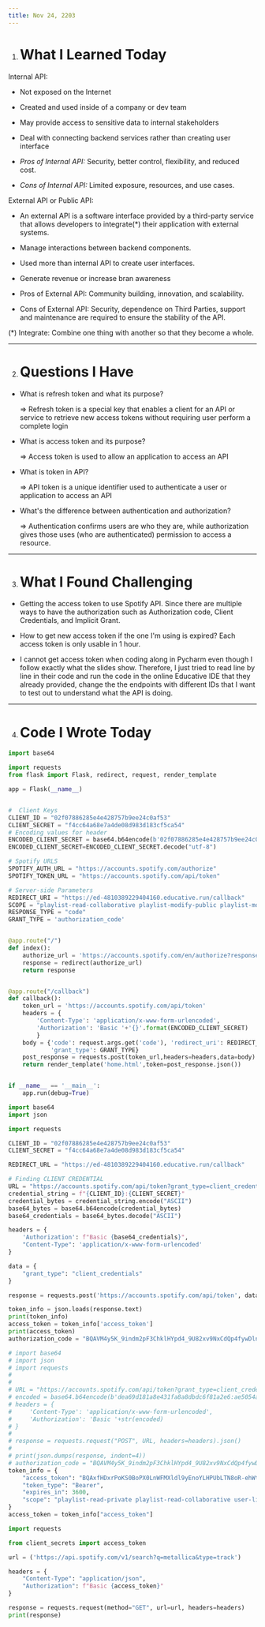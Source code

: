 ```yaml
---
title: Nov 24, 2203
---
```


1. # What I Learned Today
    

Internal API:

* Not exposed on the Internet
    
* Created and used inside of a company or dev team
    
* May provide access to sensitive data to internal stakeholders
    
* Deal with connecting backend services rather than creating user interface
    
* *Pros of Internal API:* Security, better control, flexibility, and reduced cost.
    
* *Cons of Internal API:* Limited exposure, resources, and use cases.
    

External API or Public API:

* An external API is a software interface provided by a third-party service that allows developers to integrate(\*) their application with external systems.
    
* Manage interactions between backend components.
    
* Used more than internal API to create user interfaces.
    
* Generate revenue or increase bran awareness
    
* Pros of External API: Community building, innovation, and scalability.
    
* Cons of External API: Security, dependence on Third Parties, support and maintenance are required to ensure the stability of the API.
    

(\*) Integrate: Combine one thing with another so that they become a whole.

---

2. # Questions I Have
    

* What is refresh token and what its purpose?
    
    \=&gt; Refresh token is a special key that enables a client for an API or service to retrieve new access tokens without requiring user perform a complete login
    
* What is access token and its purpose?
    
    \=&gt; Access token is used to allow an application to access an API
    
* What is token in API?
    
    \=&gt; API token is a unique identifier used to authenticate a user or application to access an API
    
* What's the difference between authentication and authorization?
    
    \=&gt; Authentication confirms users are who they are, while authorization gives those uses (who are authenticated) permission to access a resource.
    

---

3. # What I Found Challenging
    

* Getting the access token to use Spotify API. Since there are multiple ways to have the authorization such as Authorization code, Client Credentials, and Implicit Grant.
    
* How to get new access token if the one I'm using is expired? Each access token is only usable in 1 hour.
    
* I cannot get access token when coding along in Pycharm even though I follow exactly what the slides show. Therefore, I just tried to read line by line in their code and run the code in the online Educative IDE that they already provided, change the the endpoints with different IDs that I want to test out to understand what the API is doing.
    

---

4. # Code I Wrote Today
```python title="app.py"
import base64

import requests
from flask import Flask, redirect, request, render_template

app = Flask(__name__)


#  Client Keys
CLIENT_ID = "02f07886285e4e428757b9ee24c0af53"
CLIENT_SECRET = "f4cc64a68e7a4de08d983d183cf5ca54"
# Encoding values for header
ENCODED_CLIENT_SECRET = base64.b64encode(b'02f07886285e4e428757b9ee24c0af53:f4cc64a68e7a4de08d983d183cf5ca54')
ENCODED_CLIENT_SECRET=ENCODED_CLIENT_SECRET.decode("utf-8")

# Spotify URLS
SPOTIFY_AUTH_URL = "https://accounts.spotify.com/authorize"
SPOTIFY_TOKEN_URL = "https://accounts.spotify.com/api/token"

# Server-side Parameters
REDIRECT_URI = "https://ed-4810389229404160.educative.run/callback"
SCOPE = "playlist-read-collaborative playlist-modify-public playlist-modify-private playlist-read-private user-library-read user-library-modify"
RESPONSE_TYPE = "code"
GRANT_TYPE = 'authorization_code'


@app.route("/")
def index():
    authorize_url = 'https://accounts.spotify.com/en/authorize?response_type={}&client_id={}&redirect_uri={}&scope={}&show_dialog=TRUE'.format(RESPONSE_TYPE,CLIENT_ID,REDIRECT_URI,SCOPE)
    response = redirect(authorize_url)
    return response


@app.route("/callback")
def callback():
    token_url = 'https://accounts.spotify.com/api/token'
    headers = {
        'Content-Type': 'application/x-www-form-urlencoded',
        'Authorization': 'Basic '+'{}'.format(ENCODED_CLIENT_SECRET)
        }
    body = {'code': request.args.get('code'), 'redirect_uri': REDIRECT_URI, 
            'grant_type': GRANT_TYPE}
    post_response = requests.post(token_url,headers=headers,data=body)
    return render_template('home.html',token=post_response.json())


if __name__ == '__main__':
    app.run(debug=True)
```

```python title="client_secret.py"
import base64
import json

import requests

CLIENT_ID = "02f07886285e4e428757b9ee24c0af53"
CLIENT_SECRET = "f4cc64a68e7a4de08d983d183cf5ca54"

REDIRECT_URL = "https://ed-4810389229404160.educative.run/callback"

# Finding CLIENT CREDENTIAL
URL = "https://accounts.spotify.com/api/token?grant_type=client_credentials"
credential_string = f"{CLIENT_ID}:{CLIENT_SECRET}"
credential_bytes = credential_string.encode("ASCII")
base64_bytes = base64.b64encode(credential_bytes)
base64_credentials = base64_bytes.decode("ASCII")

headers = {
    'Authorization': f"Basic {base64_credentials}",
    "Content-Type": 'application/x-www-form-urlencoded'
}

data = {
    "grant_type": "client_credentials"
}

response = requests.post('https://accounts.spotify.com/api/token', data=data, headers=headers)

token_info = json.loads(response.text)
print(token_info)
access_token = token_info['access_token']
print(access_token)
authorization_code = "BQAVM4y5K_9indm2pF3ChklHYpd4_9U82xv9NxCdQp4fywDlnzg4gbMY7bNgeSYvuX1Afpnee0ABAswtRiMShUepLiLqe0swCXvvoucBLlrbOYNpJaAmlWUv7rjyCv1LyM38eFL--dWHWh2U-1U_XLL5EoR0feuM4MFT2NrIpDTr-sVC64h85wXD517HCnXa1pq5FqWPO7wV8rUY6Z934VCQTFk5fbfcmrK53Zja-Yh3KLBxEilXwphbJzshGq0w1LW1dTb6vsrSxCsRdfeJLgwEPvZsfFatZKvA4GKYhA"


```

```python title="get_access_token.py"
# import base64
# import json
# import requests
#
#
# URL = "https://accounts.spotify.com/api/token?grant_type=client_credentials"
# encoded = base64.b64encode(b'dea69d181a8e431fa8a8dbdc6f81a2e6:ae5054a373f8415c8e6693d4c287bc2b')
# headers = {
#     'Content-Type': 'application/x-www-form-urlencoded',
#     'Authorization': 'Basic '+str(encoded)
# }
#
# response = requests.request("POST", URL, headers=headers).json()
#
# print(json.dumps(response, indent=4))
# authorization_code = "BQAVM4y5K_9indm2pF3ChklHYpd4_9U82xv9NxCdQp4fywDlnzg4gbMY7bNgeSYvuX1Afpnee0ABAswtRiMShUepLiLqe0swCXvvoucBLlrbOYNpJaAmlWUv7rjyCv1LyM38eFL--dWHWh2U-1U_XLL5EoR0feuM4MFT2NrIpDTr-sVC64h85wXD517HCnXa1pq5FqWPO7wV8rUY6Z934VCQTFk5fbfcmrK53Zja-Yh3KLBxEilXwphbJzshGq0w1LW1dTb6vsrSxCsRdfeJLgwEPvZsfFatZKvA4GKYhA"
token_info = {
    "access_token": "BQAxfHDxrPoKS0BoPX0LnWFMXldl9yEnoYLHPUbLTN8oR-ehWthHre65ZTB-YOkgCguwL-OgyG-6hB3LfFa-yauYC0i5luruShTr9ARblCugBndWHz9S2fIPSBpj-2v_LSAHI41B_e9BcynU3opcFDx7zhiUhmx_7G9Lna0VxufKMhNeDYx_gmPLnTzqSV1NX3dPLCSS96Wd_SPEX8Bj0Dtgiqa9jZpcoMWXHDTdfJnxF0rJFDVpNYdNNgoQVc2HzRNTpWnnXIDc08NGUpcHelS6ds_chhwzlYyg0zpexw",
    "token_type": "Bearer",
    "expires_in": 3600,
    "scope": "playlist-read-private playlist-read-collaborative user-library-read user-library-modify playlist-modify-private playlist-modify-public"
}
access_token = token_info["access_token"]

```

```python title="search_spotify.py"
import requests

from client_secrets import access_token

url = ('https://api.spotify.com/v1/search?q=metallica&type=track')

headers = {
    "Content-Type": "application/json",
    "Authorization": f"Basic {access_token}"
}

response = requests.request(method="GET", url=url, headers=headers)
print(response)
```